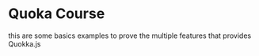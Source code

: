 # Quoka Course

this are some basics examples to prove the multiple features that provides Quokka.js